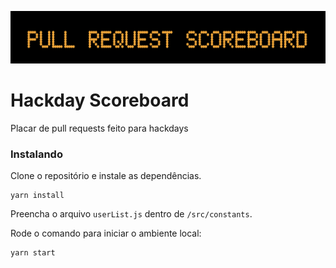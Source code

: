 ![alt text](src/assets/img/pull-requests-score-board.png)

# Hackday Scoreboard

Placar de pull requests feito para hackdays

### Instalando

Clone o repositório e instale as dependências.

```
yarn install
```

Preencha o arquivo `userList.js` dentro de `/src/constants`.

Rode o comando para iniciar o ambiente local:

```
yarn start
```
